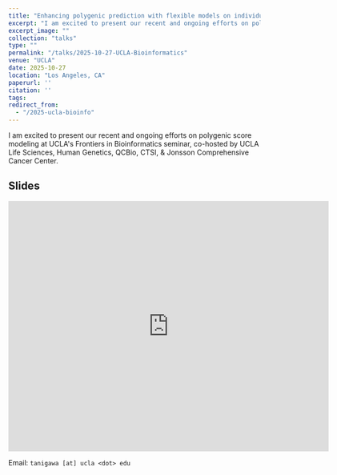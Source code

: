 ```yaml
---
title: "Enhancing polygenic prediction with flexible models on individual-level data"
excerpt: "I am excited to present our recent and ongoing efforts on polygenic score modeling at UCLA's Frontiers in Bioinformatics seminar."
excerpt_image: ""
collection: "talks"
type: ""
permalink: "/talks/2025-10-27-UCLA-Bioinformatics"
venue: "UCLA"
date: 2025-10-27
location: "Los Angeles, CA"
paperurl: ''
citation: ''
tags:
redirect_from:
  - "/2025-ucla-bioinfo"
---
```


I am excited to present our recent and ongoing efforts on polygenic score modeling at UCLA's Frontiers in Bioinformatics seminar, co-hosted by UCLA Life Sciences, Human Genetics, QCBio, CTSI, & Jonsson Comprehensive Cancer Center.


## Slides

<iframe src="https://docs.google.com/presentation/d/e/2PACX-1vS0T_qo-D2hNF0Ty0wXpqILcB5jul6bPwA3aChroS6y8Sev9EV8MZuYYkHvck-6f4wfph6W3UBgiQu0/pubembed?start=false&loop=false&delayms=3000" frameborder="0" width="640" height="500" allowfullscreen="true" mozallowfullscreen="true" webkitallowfullscreen="true"></iframe>

Email: `tanigawa [at] ucla <dot> edu`

